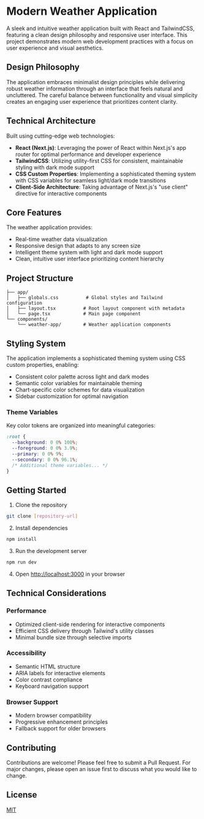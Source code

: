 # Modern Weather Application
A sleek and intuitive weather application built with React and TailwindCSS, featuring a clean design philosophy and responsive user interface. This project demonstrates modern web development practices with a focus on user experience and visual aesthetics.

## Design Philosophy
The application embraces minimalist design principles while delivering robust weather information through an interface that feels natural and uncluttered. The careful balance between functionality and visual simplicity creates an engaging user experience that prioritizes content clarity.

## Technical Architecture
Built using cutting-edge web technologies:

* **React (Next.js)**: Leveraging the power of React within Next.js's app router for optimal performance and developer experience
* **TailwindCSS**: Utilizing utility-first CSS for consistent, maintainable styling with dark mode support
* **CSS Custom Properties**: Implementing a sophisticated theming system with CSS variables for seamless light/dark mode transitions
* **Client-Side Architecture**: Taking advantage of Next.js's "use client" directive for interactive components

## Core Features
The weather application provides:

* Real-time weather data visualization
* Responsive design that adapts to any screen size
* Intelligent theme system with light and dark mode support
* Clean, intuitive user interface prioritizing content hierarchy

## Project Structure
```
├── app/
│   ├── globals.css          # Global styles and Tailwind configuration
│   ├── layout.tsx          # Root layout component with metadata
│   └── page.tsx            # Main page component
└── components/
    └── weather-app/        # Weather application components
```

## Styling System
The application implements a sophisticated theming system using CSS custom properties, enabling:

* Consistent color palette across light and dark modes
* Semantic color variables for maintainable theming
* Chart-specific color schemes for data visualization
* Sidebar customization for optimal navigation

### Theme Variables
Key color tokens are organized into meaningful categories:

```css
:root {
  --background: 0 0% 100%;
  --foreground: 0 0% 3.9%;
  --primary: 0 0% 9%;
  --secondary: 0 0% 96.1%;
  /* Additional theme variables... */
}
```

## Getting Started

1. Clone the repository
```bash
git clone [repository-url]
```

2. Install dependencies
```bash
npm install
```

3. Run the development server
```bash
npm run dev
```

4. Open [http://localhost:3000](http://localhost:3000) in your browser

## Technical Considerations

### Performance
* Optimized client-side rendering for interactive components
* Efficient CSS delivery through Tailwind's utility classes
* Minimal bundle size through selective imports

### Accessibility
* Semantic HTML structure
* ARIA labels for interactive elements
* Color contrast compliance
* Keyboard navigation support

### Browser Support
* Modern browser compatibility
* Progressive enhancement principles
* Fallback support for older browsers

## Contributing
Contributions are welcome! Please feel free to submit a Pull Request. For major changes, please open an issue first to discuss what you would like to change.

## License
[MIT](https://choosealicense.com/licenses/mit/)
